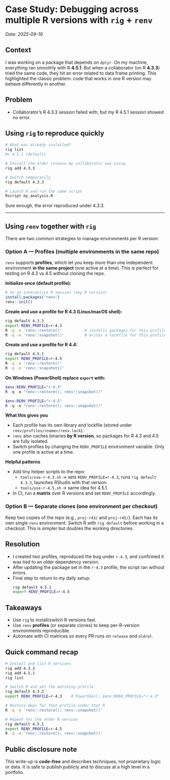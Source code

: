 # Case Study: Debugging across multiple R versions with `rig` + `renv`
_Date: 2025-09-19_

## Context
I was working on a package that depends on `dplyr`. On my machine, everything ran smoothly with R **4.5.1**. But when a collaborator (on R **4.3.3**) tried the same code, they hit an error related to data frame printing. This highlighted the classic problem: code that works in one R version may behave differently in another.

## Problem
- Collaborator’s R 4.3.3 session failed with, but my R 4.5.1 session showed no error.

## Using `rig` to reproduce quickly
```bash
# What was already installed?
rig list
#> 4.5.1 (default)

# Install the older release my collaborator was using
rig add 4.3.3

# Switch temporarily
rig default 4.3.3

# Launch R and run the same script
Rscript my_analysis.R
```
Sure enough, the error reproduced under 4.3.3.

---

## Using `renv` together with `rig`
There are two common strategies to manage environments per R version:

### Option A — **Profiles** (multiple environments in the same repo)
`renv` supports **profiles**, which let you keep more than one independent environment **in the same project** (one active at a time). This is perfect for testing on R 4.3 vs 4.5 without cloning the repo.

**Initialize once (default profile):**
```r
# In an interactive R session (any R version)
install.packages("renv")
renv::init()
```

**Create and use a profile for R 4.3 (Linux/macOS shell):**
```bash
rig default 4.3.3
export RENV_PROFILE=r-4.3
R -q -e 'renv::restore()'          # installs packages for this profile & R version
R -q -e 'renv::snapshot()'         # writes a lockfile for this profile
```

**Create and use a profile for R 4.4:**
```bash
rig default 4.5.1
export RENV_PROFILE=r-4.5
R -q -e 'renv::restore()'
R -q -e 'renv::snapshot()'
```

**On Windows (PowerShell) replace `export` with:**
```powershell
$env:RENV_PROFILE="r-4.3"
R -q -e "renv::restore(); renv::snapshot()"

$env:RENV_PROFILE="r-4.5"
R -q -e "renv::restore(); renv::snapshot()"
```

**What this gives you**
- Each profile has its own library and lockfile (stored under `renv/profiles/<name>/renv.lock`).
- `renv` also caches binaries **by R version**, so packages for R 4.3 and 4.5 are fully isolated.
- Switch profiles by changing the `RENV_PROFILE` environment variable. Only one profile is active at a time.

**Helpful patterns**
- Add tiny helper scripts to the repo:
  - `tools/use-r-4.3.sh` → sets `RENV_PROFILE=r-4.3`, runs `rig default 4.3.3`, launches RStudio with that version.
  - `tools/use-r-4.5.sh` → same idea for 4.5.1.
- In CI, run a **matrix** over R versions and set `RENV_PROFILE` accordingly.

### Option B — **Separate clones** (one environment per checkout)
Keep two copies of the repo (e.g., `proj-r43/` and `proj-r45/`). Each has its own single `renv` environment. Switch R with `rig default` before working in a checkout. This is simpler but doubles the working directories.

## Resolution 
- I created two profiles, reproduced the bug under `r-4.3`, and confirmed it was tied to an older dependency version.
- After updating the package set in the `r-4.3` profile, the script ran without errors.
- Final step to return to my daily setup:
  ```bash
  rig default 4.5.1
  export RENV_PROFILE=r-4.5
  ```

## Takeaways
- Use `rig` to install/switch R versions fast.
- Use `renv` **profiles** (or separate clones) to keep per-R-version environments reproducible.
- Automate with CI matrices so every PR runs on `release` and `oldrel`.

## Quick command recap
```bash
# Install and list R versions
rig add 4.3.3
rig add 4.5.1
rig list

# Switch R and set the matching profile
rig default 4.3.3
export RENV_PROFILE=r-4.3    # PowerShell: $env:RENV_PROFILE="r-4.3"

# Restore deps for that profile under that R
R -q -e 'renv::restore(); renv::snapshot()'

# Repeat for the other R version
rig default 4.5.1
export RENV_PROFILE=r-4.5
R -q -e 'renv::restore(); renv::snapshot()'
```

## Public disclosure note
This write-up is **code-free** and describes techniques, not proprietary logic or data. It is safe to publish publicly and to discuss at a high level in a portfolio.
